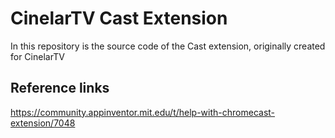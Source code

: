 # CinelarTV Cast Extension

In this repository is the source code of the Cast extension, originally created for CinelarTV

## Reference links

https://community.appinventor.mit.edu/t/help-with-chromecast-extension/7048





